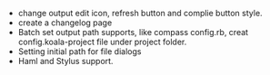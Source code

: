 * change output edit icon, refresh button and complie button style.
* create a changelog page
* Batch set output path supports, like compass config.rb, creat config.koala-project file under project folder.
* Setting initial path for file dialogs
* Haml and Stylus support.